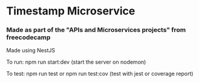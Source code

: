 # Timestamp Microservice

### Made as part of the "APIs and Microservices projects" from freecodecamp

Made using NestJS

To run: npm run start:dev (start the server on nodemon)

To test: npm run test or npm run test:cov (test with jest or coverage report)

